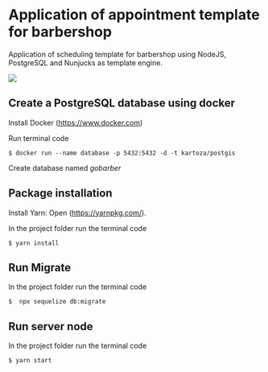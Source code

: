 # Application of appointment template for barbershop

Application of scheduling template for barbershop using NodeJS, PostgreSQL and Nunjucks as template engine.

![](https://media.giphy.com/media/1wrlkILYpw65VDMwPo/giphy.gif)

## Create a PostgreSQL database using docker

Install Docker (https://www.docker.com)

Run terminal code

```
$ docker run --name database -p 5432:5432 -d -t kartoza/postgis
```

Create database named *_gobarber_*

## Package installation

Install Yarn:
Open (https://yarnpkg.com/).

In the project folder run the terminal code

```
$ yarn install
```

## Run Migrate

In the project folder run the terminal code

```
$  npx sequelize db:migrate
```

## Run server node

In the project folder run the terminal code

```
$ yarn start
```
